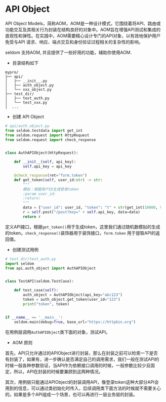 # API Object

API Object Models，简称AOM，AOM是一种设计模式，它围绕着将API、路由或功能交互及其相关行为封装在结构良好的对象中。AOM旨在增强API测试和集成的直观性和弹性。在实践中，AOM需要精心设计专门的API对象，以有效地保护用户免受与API 请求、响应、端点交互和身份验证过程相关的复杂性的影响。


seldom 支持AOM, 并且提供了一些好用的功能，辅助你使用AOM.

* 目录结构如下

```shell
mypro/
├── api/
│   ├── __init__.py
│   ├── auth_object.py
│   └── xxx_object.py
├── test_dir/
│   ├── test_auth.py
│   └── test_xxx.py
│  ...
```

* 创建 API Object

```python
# api/auth_object.py
from seldom.testdata import get_int
from seldom.request import HttpRequest
from seldom.request import check_response


class AuthAPIObject(HttpRequest):

    def __init__(self, api_key):
        self.api_key = api_key

    @check_response(ret="form.token")
    def get_token(self, user_id:str) -> str:
        """
        模拟：根据用户ID生成登录token
        :param user_id:
        :return:
        """
        data = {"user_id": user_id, "token": "t" + str(get_int(10000, 99999))}
        r = self.post("/post?key=" + self.api_key, data=data)
        return r
```

定义API接口，根据`get_token()`用于生成token，这里我们通过随机数模拟的生成的token。`check_response()`装饰器用于装饰接口，`form.token` 用于提取API的返回值。

* 创建测试用例

```python
# test_dir/test_auth.py
import seldom
from api.auth_object import AuthAPIObject


class TestAPI(seldom.TestCase):

    def test_case(self):
        auth_object = AuthAPIObject(api_key="abc123")
        token = auth_object.get_token(user_id="123")
        print("token", token)


if __name__ == '__main__':
    seldom.main(debug=True, base_url="https://httpbin.org")
```

在用例层调用`AuthAPIObject`类下面的对象，测试API。

* AOM 原则

首先，API只允许通过的APIObject进行封装，那么在封装之前可以检索一下是否有封装了，如果有，进一步确认是否满足自己的调用需求，我们一般在测试API的时候一般各种参数验证，当API作为依赖接口调用的时候，一般参数比较少且固定，所以，API在封装的时候要兼顾到这两种情况。

其次，用例层只能通过APIObject的封装调用API，像登录token这种大部分API会用到的信息，可以通过类初始化时传入，后续调用类下面方法的时候就不需要关心的。如果是多个API组成一个场景，也可以再进行一层业务层的封装。
